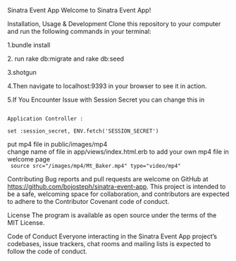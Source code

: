 Sinatra Event App
Welcome to Sinatra Event App! 



Installation, Usage & Development
Clone this repository to your computer and run the following commands in your terminal:

<p>1.bundle install</p>
<p>2. run rake db:migrate and rake db:seed</p>
<p>3.shotgun</p>
<p>4.Then navigate to localhost:9393 in your browser to see it in action.</p>
<p>5.If You Encounter Issue with Session Secret you can change this in <p>
<code>
Application Controller :<br>
set :session_secret, ENV.fetch('SESSION_SECRET')
</code>

put mp4 file in public/images/mp4 <br>
change name of file in app/views/index.html.erb to add your own mp4 file in welcome page <br>
<code>
source src="/images/mp4/Mt_Baker.mp4" type="video/mp4"
</code>



Contributing
Bug reports and pull requests are welcome on GitHub at https://github.com/bojosteph/sinatra-event-app. This project is intended to be a safe, welcoming space for collaboration, and contributors are expected to adhere to the Contributor Covenant code of conduct.

License
The program is available as open source under the terms of the MIT License.

Code of Conduct
Everyone interacting in the Sinatra Event App project’s codebases, issue trackers, chat rooms and mailing lists is expected to follow the code of conduct.